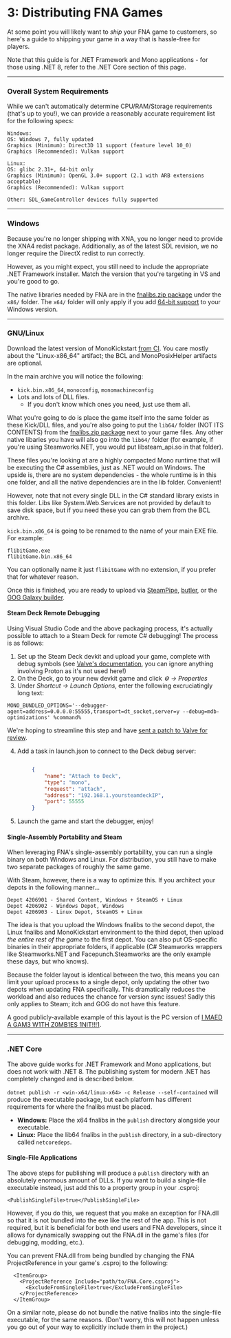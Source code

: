 # 3: Distributing FNA Games

At some point you will likely want to _ship_ your FNA game to customers, so here's a guide to shipping your game in a way that is hassle-free for players.

Note that this guide is for .NET Framework and Mono applications - for those using .NET 8, refer to the .NET Core section of this page.

***

### Overall System Requirements
While we can't automatically determine CPU/RAM/Storage requirements (that's up to you!), we can provide a reasonably accurate requirement list for the following specs:

```
Windows:
OS: Windows 7, fully updated
Graphics (Minimum): Direct3D 11 support (feature level 10_0)
Graphics (Recommended): Vulkan support

Linux:
OS: glibc 2.31+, 64-bit only
Graphics (Minimum): OpenGL 3.0+ support (2.1 with ARB extensions acceptable)
Graphics (Recommended): Vulkan support

Other: SDL_GameController devices fully supported
```

***

### Windows
Because you're no longer shipping with XNA, you no longer need to provide the XNA4 redist package. Additionally, as of the latest SDL revision, we no longer require the DirectX redist to run correctly.

However, as you might expect, you still need to include the appropriate .NET Framework installer. Match the version that you're targeting in VS and you're good to go.

The native libraries needed by FNA are in the [fnalibs.zip package](1:-Setting-Up-FNA.md#step-2-download-native-libraries) under the `x86/` folder. The `x64/` folder will only apply if you add [64-bit support](4:-FNA-and-Windows-API.md#64-bit-support) to your Windows version.

***

### GNU/Linux

Download the latest version of MonoKickstart [from CI](https://github.com/flibitijibibo/MonoKickstart/actions). You care mostly about the "Linux-x86_64" artifact; the BCL and MonoPosixHelper artifacts are optional.

In the main archive you will notice the following:

* `kick.bin.x86_64`, `monoconfig`, `monomachineconfig`
* Lots and lots of DLL files.
	* If you don't know which ones you need, just use them all.

What you're going to do is place the game itself into the same folder as these Kick/DLL files, and you're also going to put the `lib64/` folder (NOT ITS CONTENTS) from the [fnalibs.zip package](1:-Setting-Up-FNA.md#step-2-download-native-libraries) next to your game files. Any other native libaries you have will also go into the `lib64/` folder (for example, if you're using Steamworks.NET, you would put libsteam_api.so in that folder).

These files you're looking at are a highly compacted Mono runtime that will be executing the C# assemblies, just as .NET would on Windows. The upside is, there are no system dependencies - the whole runtime is in this one folder, and all the native dependencies are in the lib folder. Convenient!

However, note that not every single DLL in the C# standard library exists in this folder. Libs like System.Web.Services are not provided by default to save disk space, but if you need these you can grab them from the BCL archive.

`kick.bin.x86_64` is going to be renamed to the name of your main EXE file. For example:

```
flibitGame.exe
flibitGame.bin.x86_64
```

You can optionally name it just `flibitGame` with no extension, if you prefer that for whatever reason.

Once this is finished, you are ready to upload via [SteamPipe](https://partner.steamgames.com/doc/sdk/uploading), [butler](https://itch.io/docs/butler/), or the [GOG Galaxy builder](https://docs.gog.com/bc-build-game/).

#### Steam Deck Remote Debugging

Using Visual Studio Code and the above packaging process, it's actually possible to attach to a Steam Deck for remote C# debugging! The process is as follows:

1. Set up the Steam Deck devkit and upload your game, complete with debug symbols (see [Valve's documentation](https://partner.steamgames.com/doc/steamdeck/loadgames), you can ignore anything involving Proton as it's not used here!)
2. On the Deck, go to your new devkit game and click *⚙️ -> Properties*
3. Under *Shortcut -> Launch Options*, enter the following excruciatingly long text:

```
MONO_BUNDLED_OPTIONS='--debugger-agent=address=0.0.0.0:55555,transport=dt_socket,server=y --debug=mdb-optimizations' %command%
```

We're hoping to streamline this step and have [sent a patch to Valve for review](https://gitlab.steamos.cloud/devkit/steamos-devkit/-/issues/10).

4. Add a task in launch.json to connect to the Deck debug server:

```json

        {
            "name": "Attach to Deck",
            "type": "mono",
            "request": "attach",
            "address": "192.168.1.yoursteamdeckIP",
            "port": 55555
        }
```

5. Launch the game and start the debugger, enjoy!

#### Single-Assembly Portability and Steam

When leveraging FNA's single-assembly portability, you can run a single binary on both Windows and Linux. For distribution, you still have to make two separate packages of roughly the same game.

With Steam, however, there is a way to optimize this. If you architect your depots in the following manner...

```
Depot 4206901 - Shared Content, Windows + SteamOS + Linux
Depot 4206902 - Windows Depot, Windows
Depot 4206903 - Linux Depot, SteamOS + Linux
```

The idea is that you upload the Windows fnalibs to the second depot, the Linux fnalibs and MonoKickstart environment to the third depot, then upload _the entire rest of the game_ to the first depot. You can also put OS-specific binaries in their appropriate folders, if applicable (C# Steamworks wrappers like Steamworks.NET and Facepunch.Steamworks are the only example these days, but who knows).

Because the folder layout is identical between the two, this means you can limit your upload process to a single depot, only updating the other two depots when updating FNA specifically. This dramatically reduces the workload and also reduces the chance for version sync issues! Sadly this only applies to Steam; itch and GOG do not have this feature.

A good publicly-available example of this layout is the PC version of [I MAED A GAM3 W1TH Z0MB1ES 1NIT!!!1](https://steamdb.info/app/1800730/depots/).

***

### .NET Core

The above guide works for .NET Framework and Mono applications, but does not work with .NET 8. The publishing system for modern .NET has completely changed and is described below.

`dotnet publish -r <win-x64/linux-x64> -c Release --self-contained` will produce the executable package, but each platform has different requirements for where the fnalibs must be placed.

* **Windows:** Place the x64 fnalibs in the `publish` directory alongside your executable.
* **Linux:** Place the lib64 fnalibs in the `publish` directory, in a sub-directory called `netcoredeps`.

#### Single-File Applications

The above steps for publishing will produce a `publish` directory with an absolutely enormous amount of DLLs. If you want to build a single-file executable instead, just add this to a property group in your .csproj:
```
<PublishSingleFile>true</PublishSingleFile>
```
However, if you do this, we request that you make an exception for FNA.dll so that it is not bundled into the exe like the rest of the app. This is not required, but it is beneficial for both end users and FNA developers, since it allows for dynamically swapping out the FNA.dll in the game's files (for debugging, modding, etc.).

You can prevent FNA.dll from being bundled by changing the FNA ProjectReference in your game's .csproj to the following:
```
  <ItemGroup>
    <ProjectReference Include="path/to/FNA.Core.csproj">
      <ExcludeFromSingleFile>true</ExcludeFromSingleFile>
    </ProjectReference>
  </ItemGroup>
```

On a similar note, please do not bundle the native fnalibs into the single-file executable, for the same reasons. (Don't worry, this will not happen unless you go out of your way to explicitly include them in the project.)
